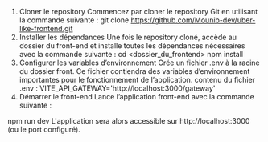 1. Cloner le repository
Commencez par cloner le repository Git en utilisant la commande suivante :
git clone https://github.com/Mounib-dev/uber-like-frontend.git
2. Installer les dépendances
Une fois le repository cloné, accède au dossier du front-end et installe toutes les dépendances nécessaires avec la commande suivante :
cd <dossier_du_frontend>
npm install
3. Configurer les variables d’environnement
Crée un fichier .env à la racine du dossier front. Ce fichier contiendra des variables d’environnement importantes pour le fonctionnement de l’application.
contenu du fichier  .env :
VITE_API_GATEWAY='http://localhost:3000/gateway'
4. Démarrer le front-end
Lance l’application front-end avec la commande suivante :

npm run dev
L'application sera alors accessible sur http://localhost:3000 (ou le port configuré).

